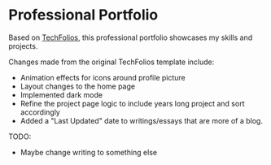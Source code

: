 # Professional Portfolio

Based on [TechFolios](https://techfolios.github.io), this professional portfolio showcases my skills and projects.

Changes made from the original TechFolios template include:

- Animation effects for icons around profile picture
- Layout changes to the home page
- Implemented dark mode
- Refine the project page logic to include years long project and sort accordingly
- Added a "Last Updated" date to writings/essays that are more of a blog. 

TODO:

- Maybe change writing to something else

